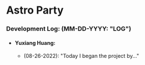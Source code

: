 # Astro Party

### Development Log: (MM-DD-YYYY: "LOG")
* #### Yuxiang Huang:
    *  (08-26-2022): "Today I began the project by..."
 
